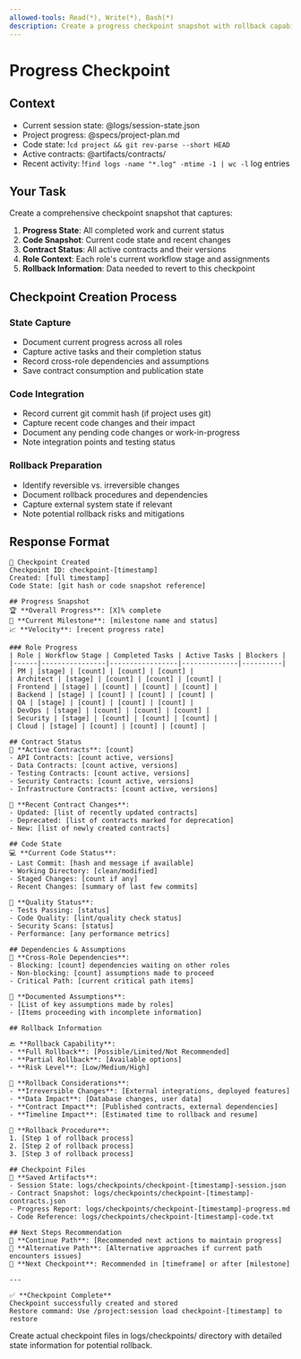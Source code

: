 ```yaml
---
allowed-tools: Read(*), Write(*), Bash(*)
description: Create a progress checkpoint snapshot with rollback capability
---
```


# Progress Checkpoint

## Context
- Current session state: @logs/session-state.json
- Project progress: @specs/project-plan.md
- Code state: !`cd project && git rev-parse --short HEAD`
- Active contracts: @artifacts/contracts/
- Recent activity: !`find logs -name "*.log" -mtime -1 | wc -l` log entries

## Your Task
Create a comprehensive checkpoint snapshot that captures:

1. **Progress State**: All completed work and current status
2. **Code Snapshot**: Current code state and recent changes
3. **Contract Status**: All active contracts and their versions
4. **Role Context**: Each role's current workflow stage and assignments
5. **Rollback Information**: Data needed to revert to this checkpoint

## Checkpoint Creation Process

### State Capture
- Document current progress across all roles
- Capture active tasks and their completion status
- Record cross-role dependencies and assumptions
- Save contract consumption and publication state

### Code Integration
- Record current git commit hash (if project uses git)
- Capture recent code changes and their impact
- Document any pending code changes or work-in-progress
- Note integration points and testing status

### Rollback Preparation
- Identify reversible vs. irreversible changes
- Document rollback procedures and dependencies
- Capture external system state if relevant
- Note potential rollback risks and mitigations

## Response Format
```
📅 Checkpoint Created
Checkpoint ID: checkpoint-[timestamp]
Created: [full timestamp]
Code State: [git hash or code snapshot reference]

## Progress Snapshot
🏆 **Overall Progress**: [X]% complete
🏁 **Current Milestone**: [milestone name and status]
📈 **Velocity**: [recent progress rate]

### Role Progress
| Role | Workflow Stage | Completed Tasks | Active Tasks | Blockers |
|------|----------------|-----------------|--------------|----------|
| PM | [stage] | [count] | [count] | [count] |
| Architect | [stage] | [count] | [count] | [count] |
| Frontend | [stage] | [count] | [count] | [count] |
| Backend | [stage] | [count] | [count] | [count] |
| QA | [stage] | [count] | [count] | [count] |
| DevOps | [stage] | [count] | [count] | [count] |
| Security | [stage] | [count] | [count] | [count] |
| Cloud | [stage] | [count] | [count] | [count] |

## Contract Status
🔗 **Active Contracts**: [count]
- API Contracts: [count active, versions]
- Data Contracts: [count active, versions]
- Testing Contracts: [count active, versions]
- Security Contracts: [count active, versions]
- Infrastructure Contracts: [count active, versions]

🔄 **Recent Contract Changes**:
- Updated: [list of recently updated contracts]
- Deprecated: [list of contracts marked for deprecation]
- New: [list of newly created contracts]

## Code State
💻 **Current Code Status**:
- Last Commit: [hash and message if available]
- Working Directory: [clean/modified]
- Staged Changes: [count if any]
- Recent Changes: [summary of last few commits]

🧪 **Quality Status**:
- Tests Passing: [status]
- Code Quality: [lint/quality check status]
- Security Scans: [status]
- Performance: [any performance metrics]

## Dependencies & Assumptions
🔗 **Cross-Role Dependencies**:
- Blocking: [count] dependencies waiting on other roles
- Non-blocking: [count] assumptions made to proceed
- Critical Path: [current critical path items]

📄 **Documented Assumptions**:
- [List of key assumptions made by roles]
- [Items proceeding with incomplete information]

## Rollback Information

🔙 **Rollback Capability**:
- **Full Rollback**: [Possible/Limited/Not Recommended]
- **Partial Rollback**: [Available options]
- **Risk Level**: [Low/Medium/High]

🚨 **Rollback Considerations**:
- **Irreversible Changes**: [External integrations, deployed features]
- **Data Impact**: [Database changes, user data]
- **Contract Impact**: [Published contracts, external dependencies]
- **Timeline Impact**: [Estimated time to rollback and resume]

🔧 **Rollback Procedure**:
1. [Step 1 of rollback process]
2. [Step 2 of rollback process]
3. [Step 3 of rollback process]

## Checkpoint Files
📁 **Saved Artifacts**:
- Session State: logs/checkpoints/checkpoint-[timestamp]-session.json
- Contract Snapshot: logs/checkpoints/checkpoint-[timestamp]-contracts.json
- Progress Report: logs/checkpoints/checkpoint-[timestamp]-progress.md
- Code Reference: logs/checkpoints/checkpoint-[timestamp]-code.txt

## Next Steps Recommendation
🏁 **Continue Path**: [Recommended next actions to maintain progress]
🔀 **Alternative Path**: [Alternative approaches if current path encounters issues]
📅 **Next Checkpoint**: Recommended in [timeframe] or after [milestone]

---

✅ **Checkpoint Complete**
Checkpoint successfully created and stored
Restore command: Use /project:session load checkpoint-[timestamp] to restore
```

Create actual checkpoint files in logs/checkpoints/ directory with detailed state information for potential rollback.